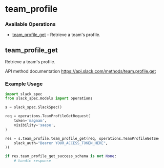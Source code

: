# team_profile

### Available Operations

* [team_profile_get](#team_profile_get) - Retrieve a team's profile.

## team_profile_get

Retrieve a team's profile.

API method documentation
<https://api.slack.com/methods/team.profile.get>

### Example Usage

```python
import slack_spec
from slack_spec.models import operations

s = slack_spec.SlackSpec()

req = operations.TeamProfileGetRequest(
    token='magnam',
    visibility='saepe',
)

res = s.team_profile.team_profile_get(req, operations.TeamProfileGetSecurity(
    slack_auth="Bearer YOUR_ACCESS_TOKEN_HERE",
))

if res.team_profile_get_success_schema is not None:
    # handle response
```
